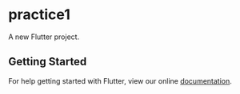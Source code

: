 # practice1

A new Flutter project.

## Getting Started

For help getting started with Flutter, view our online
[documentation](https://flutter.io/).
